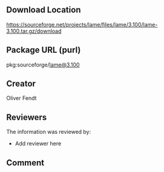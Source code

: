## Download Location

https://sourceforge.net/projects/lame/files/lame/3.100/lame-3.100.tar.gz/download

## Package URL (purl)

pkg:sourceforge/lame@3.100

## Creator

Oliver Fendt

## Reviewers

The information was reviewed by:

* Add reviewer here

## Comment

